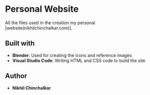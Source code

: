 # Personal Website

All the files used in the creation my personal [website(nikhilchinchalkar.com)].

## Built with

* **Blender**: Used for creating the icons and reference images
* **Visual Studio Code**: Writing HTML and CSS code to build the site

## Author

* **Nikhil Chinchalkar**


